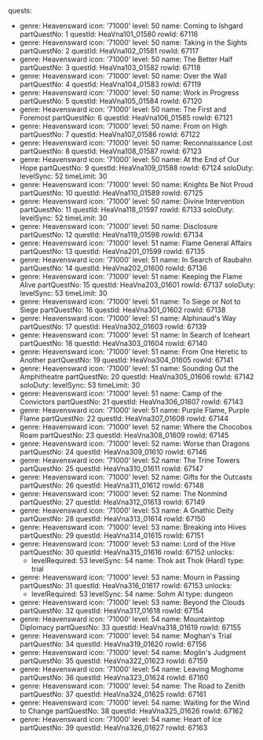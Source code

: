quests:
  - genre: Heavensward
    icon: '71000'
    level: 50
    name: Coming to Ishgard
    partQuestNo: 1
    questId: HeaVna101_01580
    rowId: 67116
  - genre: Heavensward
    icon: '71000'
    level: 50
    name: Taking in the Sights
    partQuestNo: 2
    questId: HeaVna102_01581
    rowId: 67117
  - genre: Heavensward
    icon: '71000'
    level: 50
    name: The Better Half
    partQuestNo: 3
    questId: HeaVna103_01582
    rowId: 67118
  - genre: Heavensward
    icon: '71000'
    level: 50
    name: Over the Wall
    partQuestNo: 4
    questId: HeaVna104_01583
    rowId: 67119
  - genre: Heavensward
    icon: '71000'
    level: 50
    name: Work in Progress
    partQuestNo: 5
    questId: HeaVna105_01584
    rowId: 67120
  - genre: Heavensward
    icon: '71000'
    level: 50
    name: The First and Foremost
    partQuestNo: 6
    questId: HeaVna106_01585
    rowId: 67121
  - genre: Heavensward
    icon: '71000'
    level: 50
    name: From on High
    partQuestNo: 7
    questId: HeaVna107_01586
    rowId: 67122
  - genre: Heavensward
    icon: '71000'
    level: 50
    name: Reconnaissance Lost
    partQuestNo: 8
    questId: HeaVna108_01587
    rowId: 67123
  - genre: Heavensward
    icon: '71000'
    level: 50
    name: At the End of Our Hope
    partQuestNo: 9
    questId: HeaVna109_01588
    rowId: 67124
    soloDuty:
      levelSync: 52
      timeLimit: 30
  - genre: Heavensward
    icon: '71000'
    level: 50
    name: Knights Be Not Proud
    partQuestNo: 10
    questId: HeaVna110_01589
    rowId: 67125
  - genre: Heavensward
    icon: '71000'
    level: 50
    name: Divine Intervention
    partQuestNo: 11
    questId: HeaVna118_01597
    rowId: 67133
    soloDuty:
      levelSync: 52
      timeLimit: 30
  - genre: Heavensward
    icon: '71000'
    level: 50
    name: Disclosure
    partQuestNo: 12
    questId: HeaVna119_01598
    rowId: 67134
  - genre: Heavensward
    icon: '71000'
    level: 51
    name: Flame General Affairs
    partQuestNo: 13
    questId: HeaVna201_01599
    rowId: 67135
  - genre: Heavensward
    icon: '71000'
    level: 51
    name: In Search of Raubahn
    partQuestNo: 14
    questId: HeaVna202_01600
    rowId: 67136
  - genre: Heavensward
    icon: '71000'
    level: 51
    name: Keeping the Flame Alive
    partQuestNo: 15
    questId: HeaVna203_01601
    rowId: 67137
    soloDuty:
      levelSync: 53
      timeLimit: 30
  - genre: Heavensward
    icon: '71000'
    level: 51
    name: To Siege or Not to Siege
    partQuestNo: 16
    questId: HeaVna301_01602
    rowId: 67138
  - genre: Heavensward
    icon: '71000'
    level: 51
    name: Alphinaud's Way
    partQuestNo: 17
    questId: HeaVna302_01603
    rowId: 67139
  - genre: Heavensward
    icon: '71000'
    level: 51
    name: In Search of Iceheart
    partQuestNo: 18
    questId: HeaVna303_01604
    rowId: 67140
  - genre: Heavensward
    icon: '71000'
    level: 51
    name: From One Heretic to Another
    partQuestNo: 19
    questId: HeaVna304_01605
    rowId: 67141
  - genre: Heavensward
    icon: '71000'
    level: 51
    name: Sounding Out the Amphitheatre
    partQuestNo: 20
    questId: HeaVna305_01606
    rowId: 67142
    soloDuty:
      levelSync: 53
      timeLimit: 30
  - genre: Heavensward
    icon: '71000'
    level: 51
    name: Camp of the Convictors
    partQuestNo: 21
    questId: HeaVna306_01607
    rowId: 67143
  - genre: Heavensward
    icon: '71000'
    level: 51
    name: Purple Flame, Purple Flame
    partQuestNo: 22
    questId: HeaVna307_01608
    rowId: 67144
  - genre: Heavensward
    icon: '71000'
    level: 52
    name: Where the Chocobos Roam
    partQuestNo: 23
    questId: HeaVna308_01609
    rowId: 67145
  - genre: Heavensward
    icon: '71000'
    level: 52
    name: Worse than Dragons
    partQuestNo: 24
    questId: HeaVna309_01610
    rowId: 67146
  - genre: Heavensward
    icon: '71000'
    level: 52
    name: The Trine Towers
    partQuestNo: 25
    questId: HeaVna310_01611
    rowId: 67147
  - genre: Heavensward
    icon: '71000'
    level: 52
    name: Gifts for the Outcasts
    partQuestNo: 26
    questId: HeaVna311_01612
    rowId: 67148
  - genre: Heavensward
    icon: '71000'
    level: 52
    name: The Nonmind
    partQuestNo: 27
    questId: HeaVna312_01613
    rowId: 67149
  - genre: Heavensward
    icon: '71000'
    level: 53
    name: A Gnathic Deity
    partQuestNo: 28
    questId: HeaVna313_01614
    rowId: 67150
  - genre: Heavensward
    icon: '71000'
    level: 53
    name: Breaking into Hives
    partQuestNo: 29
    questId: HeaVna314_01615
    rowId: 67151
  - genre: Heavensward
    icon: '71000'
    level: 53
    name: Lord of the Hive
    partQuestNo: 30
    questId: HeaVna315_01616
    rowId: 67152
    unlocks:
      - levelRequired: 53
        levelSync: 54
        name: Thok ast Thok (Hard)
        type: trial
  - genre: Heavensward
    icon: '71000'
    level: 53
    name: Mourn in Passing
    partQuestNo: 31
    questId: HeaVna316_01617
    rowId: 67153
    unlocks:
      - levelRequired: 53
        levelSync: 54
        name: Sohm Al
        type: dungeon
  - genre: Heavensward
    icon: '71000'
    level: 53
    name: Beyond the Clouds
    partQuestNo: 32
    questId: HeaVna317_01618
    rowId: 67154
  - genre: Heavensward
    icon: '71000'
    level: 54
    name: Mountaintop Diplomacy
    partQuestNo: 33
    questId: HeaVna318_01619
    rowId: 67155
  - genre: Heavensward
    icon: '71000'
    level: 54
    name: Moghan's Trial
    partQuestNo: 34
    questId: HeaVna319_01620
    rowId: 67156
  - genre: Heavensward
    icon: '71000'
    level: 54
    name: Moglin's Judgment
    partQuestNo: 35
    questId: HeaVna322_01623
    rowId: 67159
  - genre: Heavensward
    icon: '71000'
    level: 54
    name: Leaving Moghome
    partQuestNo: 36
    questId: HeaVna323_01624
    rowId: 67160
  - genre: Heavensward
    icon: '71000'
    level: 54
    name: The Road to Zenith
    partQuestNo: 37
    questId: HeaVna324_01625
    rowId: 67161
  - genre: Heavensward
    icon: '71000'
    level: 54
    name: Waiting for the Wind to Change
    partQuestNo: 38
    questId: HeaVna325_01626
    rowId: 67162
  - genre: Heavensward
    icon: '71000'
    level: 54
    name: Heart of Ice
    partQuestNo: 39
    questId: HeaVna326_01627
    rowId: 67163

